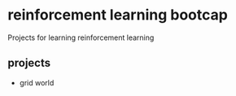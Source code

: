 # reinforcement learning bootcap
Projects for learning reinforcement learning

## projects
- grid world

